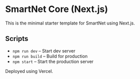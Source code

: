 # SmartNet Core (Next.js)

This is the minimal starter template for SmartNet using Next.js.

## Scripts

- `npm run dev` – Start dev server
- `npm run build` – Build for production
- `npm start` – Start the production server

Deployed using Vercel.
